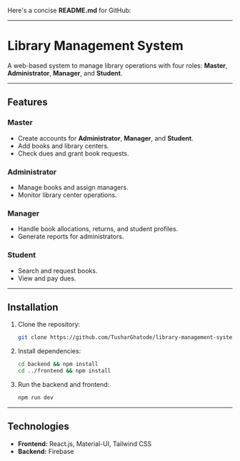 Here's a concise **README.md** for GitHub:  

---

# Library Management System  

A web-based system to manage library operations with four roles: **Master**, **Administrator**, **Manager**, and **Student**.  

---

## Features  

### **Master**  
- Create accounts for **Administrator**, **Manager**, and **Student**.  
- Add books and library centers.  
- Check dues and grant book requests.  

### **Administrator**  
- Manage books and assign managers.  
- Monitor library center operations.  

### **Manager**  
- Handle book allocations, returns, and student profiles.  
- Generate reports for administrators.  

### **Student**  
- Search and request books.  
- View and pay dues.  

---

## Installation  

1. Clone the repository:  
   ```bash  
   git clone https://github.com/TusharGhatode/library-management-system.git  
   ```  
2. Install dependencies:  
   ```bash  
   cd backend && npm install  
   cd ../frontend && npm install  
   ```  
 
4. Run the backend and frontend:  
   ```bash  
   npm run dev  
   ```  



---

## Technologies  

- **Frontend:** React.js, Material-UI, Tailwind CSS
- **Backend:** Firebase  


